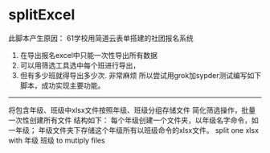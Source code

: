 # splitExcel
此脚本产生原因：
61学校用简道云表单搭建的社团报名系统
1. 在导出报名excel中只能一次性导出所有数据
2. 可以用筛选工具选中每个班进行导出，
3. 但有多少班就得导出多少次. 非常麻烦
所以尝试用grok加sypder测试编写如下脚本，成功实现主要功能。
---
将包含年级、班级中xlsx文件按照年级、班级分组存储文件
简化筛选操作，批量一次性创建所有文件
结构如下：
每个年级创建一个文件夹，以年级名字命令，如一年级；
年级文件夹下存储这个年级所有以班级命令的xlsx文件。
split one xlsx with 年级 班级 to mutiply files 
